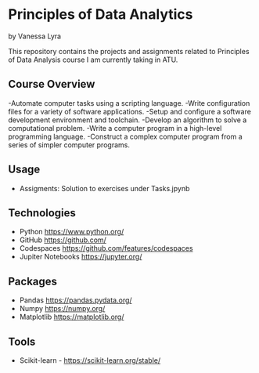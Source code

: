 # Principles of Data Analytics

by Vanessa Lyra

This repository contains the projects and assignments related to Principles of Data Analysis course I am currently taking in ATU. 


## Course Overview
-Automate computer tasks using a scripting language.
-Write configuration files for a variety of software applications.
-Setup and configure a software development environment and toolchain.
-Develop an algorithm to solve a computational problem.
-Write a computer program in a high-level programming language.
-Construct a complex computer program from a series of simpler computer programs. 

## Usage
- Assigments: Solution to exercises under Tasks.jpynb

## Technologies
- Python https://www.python.org/
- GitHub https://github.com/
- Codespaces https://github.com/features/codespaces
- Jupiter Notebooks https://jupyter.org/

## Packages
- Pandas https://pandas.pydata.org/
- Numpy https://numpy.org/
- Matplotlib https://matplotlib.org/

## Tools
- Scikit-learn - https://scikit-learn.org/stable/